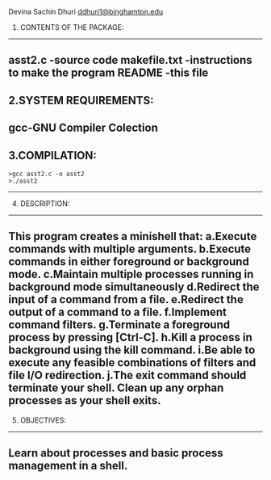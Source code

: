 Devina Sachin Dhuri
ddhuri1@binghamton.edu

1. CONTENTS OF THE PACKAGE:
-------------
asst2.c			-source code
makefile.txt	-instructions to make the program
README			-this file
-------------

2.SYSTEM REQUIREMENTS:
-------------
gcc-GNU Compiler Colection
-------------

3.COMPILATION:
-------------
	>gcc asst2.c -o asst2
	>./asst2 

-------------

4. DESCRIPTION:
-------------
This program creates a minishell that:
a.Execute commands with multiple arguments.
b.Execute commands in either foreground or background mode.
c.Maintain multiple processes running in background mode simultaneously
d.Redirect the input of a command from a file.
e.Redirect the output of a command to a file.
f.Implement command filters.
g.Terminate a foreground process by pressing [Ctrl-C].
h.Kill a process in background using the kill command.
i.Be able to execute any feasible combinations of filters and file I/O redirection.
j.The exit command should terminate your shell. Clean up any orphan processes as your shell exits.
-------------

5. OBJECTIVES:
-------------
Learn about processes and basic process management in a shell.
-------------

